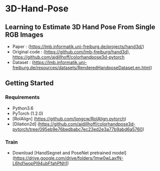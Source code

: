 # 3D-Hand-Pose

## Learning to Estimate 3D Hand Pose From Single RGB Images 
- Paper : (https://lmb.informatik.uni-freiburg.de/projects/hand3d/)
- Original code : (https://github.com/lmb-freiburg/hand3d), https://github.com/ajdillhoff/colorhandpose3d-pytorch
- Dataset : (https://lmb.informatik.uni-freiburg.de/resources/datasets/RenderedHandposeDataset.en.html)  


## Getting Started
### Requirements
 * Python3.6
 * PyTorch (1.2.0)
 * [RoIAlign] (https://github.com/longcw/RoIAlign.pytorch)
 * [Dilation2d] (https://github.com/ajdillhoff/colorhandpose3d-pytorch/tree/095eb9e76bedbabc7ec23ed2e3a77b9abd6a5760)
 
### Train
  * Download [HandSegnet and PoseNet pretrained model] (https://drive.google.com/drive/folders/1mw0wLaxfN-L6hd1wopPl94ubFfahPNh1)
